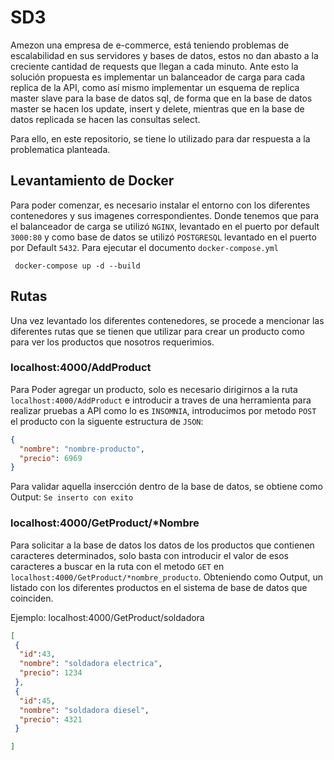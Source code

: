 # SD3
Amezon una empresa de e-commerce, está teniendo problemas de escalabilidad en sus servidores y bases de datos, estos no dan abasto a la creciente cantidad de requests que llegan a cada minuto. Ante esto la solución propuesta es implementar un balanceador de carga para cada replica de la API, como así mismo implementar un esquema de replica master slave para la base de datos sql, de forma que en la base de datos master se hacen los update, insert y delete, mientras que en la base de datos replicada se hacen las consultas select.

Para ello, en este repositorio, se tiene lo utilizado para dar respuesta a la problematica planteada. 

## Levantamiento de Docker
Para poder comenzar, es necesario instalar el entorno con los diferentes contenedores y sus imagenes correspondientes. Donde tenemos que para el balanceador de carga se utilizó `NGINX`, levantado en el puerto por default `3000:80` y como base de datos se utilizó `POSTGRESQL` levantado en el puerto por Default `5432`. Para ejecutar el documento `docker-compose.yml`

```
 docker-compose up -d --build
```

## Rutas
Una vez levantado los diferentes contenedores, se procede a mencionar las diferentes rutas que se tienen que utilizar para crear un producto como para ver los productos que nosotros requerimios.

### localhost:4000/AddProduct
Para Poder agregar un producto, solo es necesario dirigirnos a la ruta `localhost:4000/AddProduct` e introducir a traves de una herramienta para realizar pruebas a API como lo es `INSOMNIA`, introducimos por metodo `POST` el producto con la siguente estructura de `JSON`:

```json
{
  "nombre": "nombre-producto",
  "precio": 6969
}

```

Para validar aquella insercción dentro de la base de datos, se obtiene como Output: `Se inserto con exito`


### localhost:4000/GetProduct/*Nombre

Para solicitar a la base de datos los datos de los productos que contienen caracteres determinados, solo basta con introducir el valor de esos caracteres a buscar en la ruta con el metodo `GET` en `localhost:4000/GetProduct/*nombre_producto`. Obteniendo como Output, un listado con los diferentes productos en el sistema de base de datos que coinciden.

Ejemplo: localhost:4000/GetProduct/soldadora

```JSON
[
 {
  "id":43,
  "nombre": "soldadora electrica",
  "precio": 1234
 },
 {
  "id":45,
  "nombre": "soldadora diesel",
  "precio": 4321
 }

]


```













